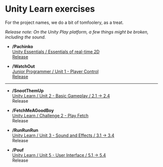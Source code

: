 # Unity Learn exercises

For the project names, we do a bit of tomfoolery, as a treat.  

*Release note: On the Unity Play platform, a few things might be broken, including the sound.*  

- **/Pachinko**  
[Unity Essentials / Essentials of real-time 2D](https://learn.unity.com/tutorial/challenge-sprite-pachinko)  
[Release](https://play.unity.com/mg/other/pachinko-2013)  

- **/WatchOut**  
[Junior Programmer / Unit 1 - Player Control](https://learn.unity.com/project/unit-1-driving-simulation)  
[Release]()  

---

- **/SnootThemUp**  
[Unity Learn / Unit 2 - Basic Gameplay / 2.1 -> 2.4](https://learn.unity.com/project/unit-2-basic-gameplay)  
Release  

- **/FetchMeAGoodBoy**  
[Unity Learn / Challenge 2 - Play Fetch](https://learn.unity.com/tutorial/challenge-2-play-fetch-with-random-values-and-arrays)  
Release  

- **/RunRunRun**  
[Unity Learn / Unit 3 - Sound and Effects / 3.1 -> 3.4](https://learn.unity.com/project/unit-3-sound-and-effects)  
Release  

- **/Pouf**  
[Unity Learn / Unit 5 - User Interface / 5.1 -> 5.4](https://learn.unity.com/project/unit-5-user-interface)  
Release  


